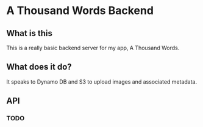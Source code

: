 # A Thousand Words Backend

## What is this
This is a really basic backend server for my app, A Thousand Words. 

## What does it do?
It speaks to Dynamo DB and S3 to upload images and associated metadata.

## API

### TODO